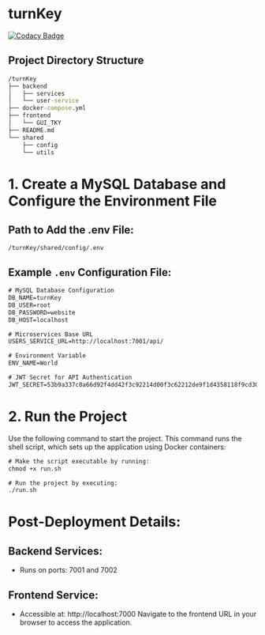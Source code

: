 # turnKey

[![Codacy Badge](https://api.codacy.com/project/badge/Grade/ff7aec776cc54e4caa1a69158a92fa7e)](https://app.codacy.com/gh/akshayjain186/akshayjain186-new_project-sonar?utm_source=github.com&utm_medium=referral&utm_content=akshayjain186/akshayjain186-new_project-sonar&utm_campaign=Badge_Grade)

## Project Directory Structure
```cmd
/turnKey
├── backend
│   ├── services
│   └── user-service
├── docker-compose.yml
├── frontend
│   └── GUI_TKY
├── README.md
└── shared
    ├── config
    └── utils
```

# 1. Create a MySQL Database and Configure the Environment File
## Path to Add the .env File:
```/turnKey/shared/config/.env```

## Example ```.env``` Configuration File:
```cmd
# MySQL Database Configuration
DB_NAME=turnKey
DB_USER=root
DB_PASSWORD=website
DB_HOST=localhost

# Microservices Base URL
USERS_SERVICE_URL=http://localhost:7001/api/

# Environment Variable
ENV_NAME=World

# JWT Secret for API Authentication
JWT_SECRET=53b9a337c0a66d92f4dd42f3c92214d00f3c62212de9f1d4358118f9cd3068dcd488814ee81a21828dfa05090960011e0c1728504d72312a7b790a248b1afffa
```

# 2. Run the Project
Use the following command to start the project. This command runs the shell script, which sets up the application using Docker containers:
```cmd
# Make the script executable by running:
chmod +x run.sh

# Run the project by executing:
./run.sh
```

# Post-Deployment Details:
## Backend Services:
* Runs on ports: 7001 and 7002
## Frontend Service:
* Accessible at: http://localhost:7000
Navigate to the frontend URL in your browser to access the application.

